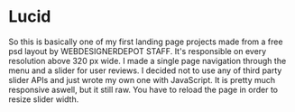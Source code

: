 # Lucid
So this is basically one of my first landing page projects made from a free psd layout by WEBDESIGNERDEPOT STAFF.
It's responsible on every resolution above 320 px wide. I made a single page navigation through the menu and a slider for user reviews. I decided not to use any of third party slider APIs and just wrote my own one with JavaScript. It is pretty much responsive aswell, but it still raw. You have to reload the page in order to resize slider width.
